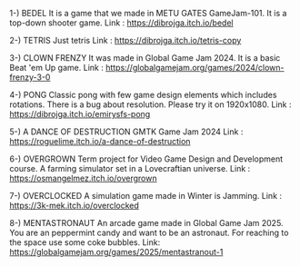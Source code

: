 1-) BEDEL
  It is a game that we made in METU GATES GameJam-101. It is a top-down shooter game.
Link : https://dibrojga.itch.io/bedel

2-) TETRIS
  Just tetris
Link : https://dibrojga.itch.io/tetris-copy

3-) CLOWN FRENZY
  It was made in Global Game Jam 2024. It is a basic Beat 'em Up game.
Link : https://globalgamejam.org/games/2024/clown-frenzy-3-0

4-) PONG
  Classic pong with few game design elements which includes rotations. There is a bug about resolution. Please try it on 1920x1080.
Link : https://dibrojga.itch.io/emirysfs-pong

5-) A DANCE OF DESTRUCTION
  GMTK Game Jam 2024
Link : https://roguelime.itch.io/a-dance-of-destruction

6-) OVERGROWN
   Term project for Video Game Design and Development course. A farming simulator set in a Lovecraftian universe.
Link :  https://osmangelmez.itch.io/overgrown

7-) OVERCLOCKED
  A simulation game made in Winter is Jamming.
Link : https://3k-mek.itch.io/overclocked

8-) MENTASTRONAUT
  An arcade game made in Global Game Jam 2025. You are an peppermint candy and want to be an astronaut. For reaching to the space use some coke bubbles.
Link: https://globalgamejam.org/games/2025/mentastranout-1
